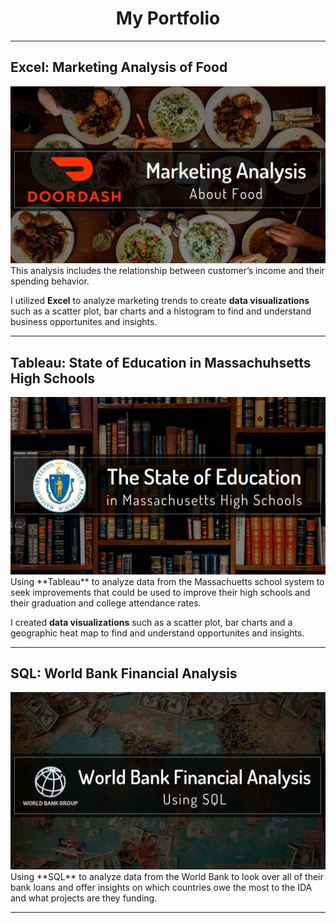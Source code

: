 <h1 align="center" color="green"> My Portfolio </h1>

----

<h2>Excel: Marketing Analysis of Food</h2>
<a href="https://www.linkedin.com/pulse/doordash-examining-marketing-trends-using-excel-melissa-voda"><img src="/images/ddarticle.png"></a>
This analysis includes the relationship between customer’s income and their spending behavior. 

I utilized **Excel** to analyze marketing trends to create **data visualizations** such as a scatter plot, bar charts and a histogram to find and understand business opportunites and insights.

----

<h2>Tableau: State of Education in Massachuhsetts High Schools</h2>
<a href="https://www.linkedin.com/pulse/state-education-massachusetts-high-schools-melissa-voda"><img src="/images/MassEducation.png"></a>
Using **Tableau** to analyze data from the Massachuetts school system to seek improvements that could be used to improve their high schools and their graduation and college attendance rates. 

I created **data visualizations** such as a scatter plot, bar charts and a geographic heat map to find and understand opportunites and insights.

----

<h2>SQL: World Bank Financial Analysis</h2>
<a href="https://www.linkedin.com/pulse/world-bank-financial-analysis-melissa-voda"><img src="/images/Bank.png"></a>
Using **SQL** to analyze data from the World Bank to look over all of their bank loans and offer insights on which countries owe the most to the IDA and what projects are they funding.

----
 
